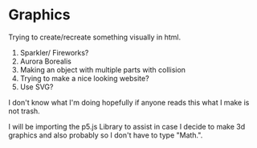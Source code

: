 # Graphics
Trying to create/recreate something visually in html.

1. Sparkler/ Fireworks?
2. Aurora Borealis
3. Making an object with multiple parts with collision
4. Trying to make a nice looking website?
5. Use SVG?

I don't know what I'm doing hopefully if anyone reads this what I make is not trash.

I will be importing the p5.js Library to assist in case I decide to make 3d graphics
and also probably so I don't have to type "Math.".
